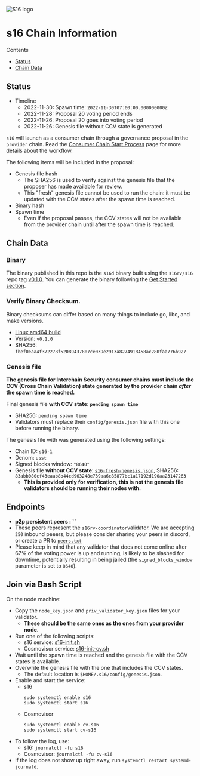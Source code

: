 ![S16 logo](https://raw.githubusercontent.com/s16rv/goc-public/main/sl.png)
# s16 Chain Information

Contents

* [Status](#status)
* [Chain Data](#chain-data)

## Status

* Timeline
  * 2022-11-30: Spawn time: `2022-11-30T07:00:00.000000000Z`
  * 2022-11-28: Proposal 20 voting period ends
  * 2022-11-26: Proposal 20 goes into voting period
  * 2022-11-26: Genesis file without CCV state is generated

`s16` will launch as a consumer chain through a governance proposal in the `provider` chain. Read the [Consumer Chain Start Process](/docs/Consumer-Chain-Start-Process.md) page for more details about the workflow.

The following items will be included in the proposal:
* Genesis file hash
  * The SHA256 is used to verify against the genesis file that the proposer has made available for review.
  * This "fresh" genesis file cannot be used to run the chain: it must be updated with the CCV states after the spawn time is reached.
* Binary hash
* Spawn time
  * Even if the proposal passes, the CCV states will not be available from the provider chain until after the spawn time is reached.

## Chain Data

### Binary

The binary published in this repo is the `s16d` binary built using the `s16rv/s16` repo tag [v0.1.0](https://github.com/s16rv/s16/releases/tag/v0.1.0). You can generate the binary following the [Get Started section](https://github.com/s16rv/s16/tree/v0.1.0#get-started).

### Verify Binary Checksum.
Binary checksums can differ based on many things to include go, libc, and make versions.

  * [Linux amd64 build](s16d)
  * Version: `v0.1.0`
  * SHA256: `fbef0eaa4f372278f52089437807ce039e2913a8274918458ac280faa776b927`

### Genesis file

**The genesis file for Interchain Security consumer chains must include the CCV (Cross Chain Validation) state generated by the provider chain _after_ the spawn time is reached.**

Final genesis file **with CCV state**: **`pending spawn time`**
- SHA256: `pending spawn time`
- Validators must replace their `config/genesis.json` file with this one before running the binary.

The genesis file with was generated using the following settings:

* Chain ID: `s16-1`
* Denom: `usst`
* Signed blocks window: `"8640"`
* Genesis file **without CCV state**: [`s16-fresh-genesis.json`](s16-fresh-genesis.json), SHA256: `83abb080cf43eaab8b44cd963248e739aa6c85877bc1a17192d190aa23147263`
  * **This is provided only for verification, this is not the genesis file validators should be running their nodes with.**

## Endpoints

* **p2p persistent peers : ``**
* These peers represent the `s16rv-coordinator`validator. We are accepting `250` inbound peeers, but please consider sharing your peers in discord, or create a PR to [`peers.txt`](peers.txt)
* Please keep in mind that any validator that does not come online after 67% of the voting power is up and running, is likely to be slashed for downtime, potentially resulting in being jailed (the `signed_blocks_window` parameter is set to `8640`).

## Join via Bash Script

On the node machine:
- Copy the `node_key.json` and `priv_validator_key.json` files for your validator.
  - **These should be the same ones as the ones from your provider node**.
- Run one of the following scripts:
  - s16 service: [s16-init.sh](s16-init.sh)
  - Cosmovisor service: [s16-init-cv.sh](s16-init-cv.sh)
- Wait until the spawn time is reached and the genesis file with the CCV states is available.
- Overwrite the genesis file with the one that includes the CCV states.
  - The default location is `$HOME/.s16/config/genesis.json`.
- Enable and start the service:
  - s16
    ```
    sudo systemctl enable s16
    sudo systemctl start s16
    ```
  - Cosmovisor
    ```
    sudo systemctl enable cv-s16
    sudo systemctl start cv-s16
    ```
- To follow the log, use:
  - s16: `journalctl -fu s16`
  - Cosmovisor: `journalctl -fu cv-s16`
- If the log does not show up right away, run `systemctl restart systemd-journald`.
